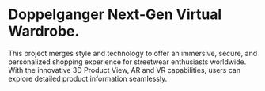 # Doppelganger  Next-Gen Virtual Wardrobe. 
This project merges style and technology to offer an immersive, secure, and personalized shopping experience for streetwear enthusiasts worldwide. With the innovative 3D Product View, AR and VR capabilities, users can explore detailed product information seamlessly.

